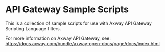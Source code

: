 # API Gateway Sample Scripts

This is a collection of sample scripts for use with Axway API Gateway Scripting Language filters.

For more information on Axway API Gateway, see:  https://docs.axway.com/bundle/axway-open-docs/page/docs/index.html
